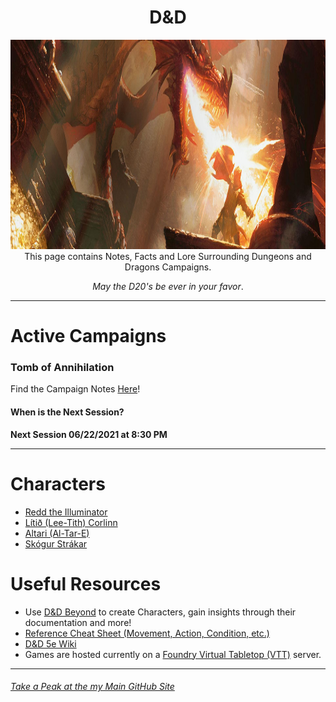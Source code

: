 <h1 align="center">D&D</h1>
<p align="center">
  <img src="notes/img/background_title_img.jpeg" width="1027" height="335">
  This page contains Notes, Facts and Lore Surrounding Dungeons and Dragons Campaigns.
  <p align="center"><em>May the D20's be ever in your favor</em>.</p>
</p>

---
# Active Campaigns
### Tomb of Annihilation
Find the Campaign Notes [Here](notes/campaign_notes-Tomb_of_Annihilation.md)!
#### When is the Next Session?
**Next Session 06/22/2021 at 8:30 PM**

---
# Characters
- [Redd the Illuminator](notes/redd_character_notes.md)
- [Lítið (Lee-Tith) Corlinn](notes/lt_character_notes.md)
- [Altari  (Al-Tar-E)](notes/at_character_notes.md)
- [Skógur Strákar](notes/skogur_character_notes.md)

# Useful Resources
- Use [D&D Beyond](https://www.dndbeyond.com/) to create Characters, gain insights through their documentation and more!
- [Reference Cheat Sheet (Movement, Action, Condition, etc.)](https://crobi.github.io/dnd5e-quickref/preview/quickref.html)
- [D&D 5e Wiki](http://dnd5e.wikidot.com/)
- Games are hosted currently on a [Foundry Virtual Tabletop (VTT)](https://foundryvtt.com/) server.

---
###### [Take a Peak at the my Main GitHub Site](https://jackphillipsjmu.github.io/)
